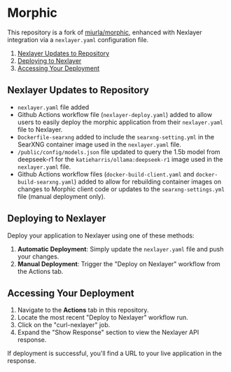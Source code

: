 # Morphic

This repository is a fork of [miurla/morphic](https://github.com/miurla/morphic), enhanced with Nexlayer integration via a `nexlayer.yaml` configuration file.

1. [Nexlayer Updates to Repository](#nexlayer-updates-to-repository)
2. [Deploying to Nexlayer](#deploying-to-nexlayer)
3. [Accessing Your Deployment](#accessing-your-deployment)

## Nexlayer Updates to Repository

- `nexlayer.yaml` file added
- Github Actions workflow file (`nexlayer-deploy.yaml`) added to allow users to easily deploy the morphic application from their `nexlayer.yaml` file to Nexlayer.
- `Dockerfile-searxng` added to include the `searxng-setting.yml` in the SearXNG container image used in the `nexlayer.yaml` file.
- `/public/config/models.json` file updated to query the 1.5b model from deepseek-r1 for the `katieharris/ollama:deepseek-r1` image used in the `nexlayer.yaml` file.
- Github Actions workflow files (`docker-build-client.yaml` and `docker-build-searxng.yaml`) added to allow for rebuilding container images on changes to Morphic client code or updates to the `searxng-settings.yml` file (manual deployment only).

## Deploying to Nexlayer

Deploy your application to Nexlayer using one of these methods:

1. **Automatic Deployment**: Simply update the `nexlayer.yaml` file and push your changes.
2. **Manual Deployment**: Trigger the "Deploy on Nexlayer" workflow from the Actions tab.

## Accessing Your Deployment

1. Navigate to the **Actions** tab in this repository.
2. Locate the most recent "Deploy to Nexlayer" workflow run.
3. Click on the "curl-nexlayer" job.
4. Expand the "Show Response" section to view the Nexlayer API response.

If deployment is successful, you'll find a URL to your live application in the response.
